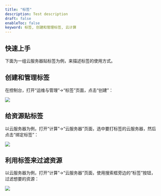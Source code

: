 ```yaml
---
title: "标签"
description: Test description
draft: false
enableToc: false
keyword: 标签, 创建和管理标签, 云计算
---
```


## 快速上手

下面为一组云服务器贴标签为例，来描述标签的使用方式。

## 创建和管理标签

在控制台，打开“运维与管理”->“标签”页面，点击“创建”：

![](../../_images/create_tag_1.png)

## 给资源贴标签

以云服务器为例，打开“计算”->“云服务器”页面，选中要打标签的云服务器，然后点击“绑定标签”：

![](../../_images/bonding_tag.png)

## 利用标签来过滤资源

以云服务器为例，打开“计算”->“云服务器”页面，使用搜索框旁边的“标签”按钮，过滤想要的资源：

![](../../_images/fliter_tag_based.png)
